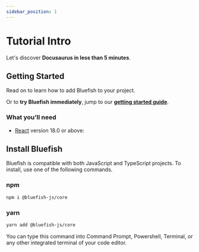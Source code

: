```yaml
---
sidebar_position: 1
---
```


# Tutorial Intro

Let's discover **Docusaurus in less than 5 minutes**.

## Getting Started

Read on to learn how to add Bluefish to your project.

Or to **try Bluefish immediately**, jump to our **[getting started guide](./tutorial-diagrams/bluefish-1)**.

### What you'll need

- [React](https://reactjs.org/) version 18.0 or above:

## Install Bluefish

Bluefish is compatible with both JavaScript and TypeScript projects. To install, use one of the
following commands.

### npm

```bash
npm i @bluefish-js/core
```

### yarn

```bash
yarn add @bluefish-js/core
```

You can type this command into Command Prompt, Powershell, Terminal, or any other integrated terminal of your code editor.
